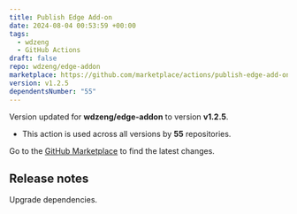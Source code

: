 ```yaml
---
title: Publish Edge Add-on
date: 2024-08-04 00:53:59 +00:00
tags:
  - wdzeng
  - GitHub Actions
draft: false
repo: wdzeng/edge-addon
marketplace: https://github.com/marketplace/actions/publish-edge-add-on
version: v1.2.5
dependentsNumber: "55"
---
```



Version updated for **wdzeng/edge-addon** to version **v1.2.5**.
- This action is used across all versions by **55** repositories.

Go to the [GitHub Marketplace](https://github.com/marketplace/actions/publish-edge-add-on) to find the latest changes.

## Release notes

Upgrade dependencies.
